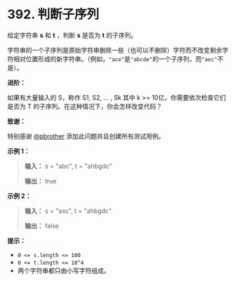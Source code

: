 # 392. 判断子序列

给定字符串 **s**  和 **t**  ，判断 **s**  是否为 **t**  的子序列。

字符串的一个子序列是原始字符串删除一些（也可以不删除）字符而不改变剩余字符相对位置形成的新字符串。（例如，`"ace"`是`"abcde"`的一个子序列，而`"aec"`不是）。

**进阶：**

如果有大量输入的 S，称作 S1, S2, \.\.\. , Sk 其中 k \>= 10亿，你需要依次检查它们是否为 T 的子序列。在这种情况下，你会怎样改变代码？

**致谢：**

特别感谢 [@pbrother](https://leetcode.com/pbrother/) 添加此问题并且创建所有测试用例。

**示例 1：**

> **输入：** s = "abc", t = "ahbgdc"
>
> **输出：** true

**示例 2：**

> **输入：** s = "axc", t = "ahbgdc"
>
> **输出：** false

**提示：**

*   `0 <= s.length <= 100`
*   `0 <= t.length <= 10^4`
*   两个字符串都只由小写字符组成。